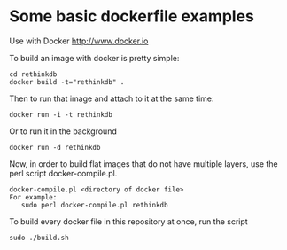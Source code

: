 Some basic dockerfile examples
==============================

Use with Docker http://www.docker.io

To build an image with docker is pretty simple:

    cd rethinkdb
    docker build -t="rethinkdb" .

Then to run that image and attach to it at the same time:

    docker run -i -t rethinkdb
    
Or to run it in the background
  
    docker run -d rethinkdb

Now, in order to build flat images that do not have multiple layers,
use the perl script docker-compile.pl.  
  
    docker-compile.pl <directory of docker file>
    For example:
       sudo perl docker-compile.pl rethinkdb

To build every docker file in this repository at once, run the script

    sudo ./build.sh
